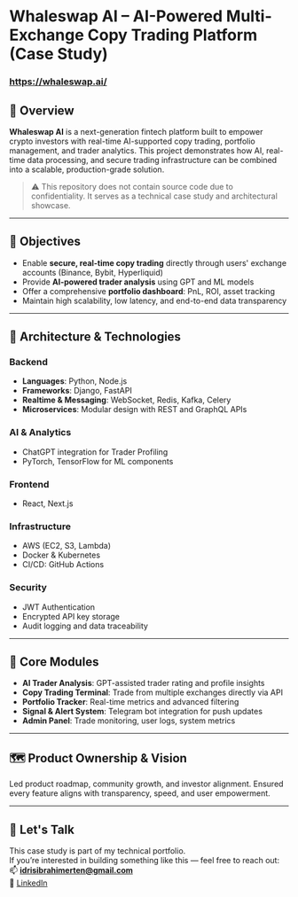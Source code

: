 
# Whaleswap AI – AI-Powered Multi-Exchange Copy Trading Platform (Case Study)

### https://whaleswap.ai/

## 📌 Overview

**Whaleswap AI** is a next-generation fintech platform built to empower crypto investors with real-time AI-supported copy trading, portfolio management, and trader analytics. This project demonstrates how AI, real-time data processing, and secure trading infrastructure can be combined into a scalable, production-grade solution.

> ⚠️ This repository does not contain source code due to confidentiality. It serves as a technical case study and architectural showcase.

---

## 🎯 Objectives

- Enable **secure, real-time copy trading** directly through users' exchange accounts (Binance, Bybit, Hyperliquid)
- Provide **AI-powered trader analysis** using GPT and ML models
- Offer a comprehensive **portfolio dashboard**: PnL, ROI, asset tracking
- Maintain high scalability, low latency, and end-to-end data transparency

---

## 🧠 Architecture & Technologies

### Backend
- **Languages**: Python, Node.js
- **Frameworks**: Django, FastAPI
- **Realtime & Messaging**: WebSocket, Redis, Kafka, Celery
- **Microservices**: Modular design with REST and GraphQL APIs

### AI & Analytics
- ChatGPT integration for Trader Profiling
- PyTorch, TensorFlow for ML components

### Frontend
- React, Next.js

### Infrastructure
- AWS (EC2, S3, Lambda)
- Docker & Kubernetes
- CI/CD: GitHub Actions

### Security
- JWT Authentication
- Encrypted API key storage
- Audit logging and data traceability

---

## 🧩 Core Modules

- **AI Trader Analysis**: GPT-assisted trader rating and profile insights
- **Copy Trading Terminal**: Trade from multiple exchanges directly via API
- **Portfolio Tracker**: Real-time metrics and advanced filtering
- **Signal & Alert System**: Telegram bot integration for push updates
- **Admin Panel**: Trade monitoring, user logs, system metrics

---

## 🗺 Product Ownership & Vision

Led product roadmap, community growth, and investor alignment. Ensured every feature aligns with transparency, speed, and user empowerment.

---

## 🤝 Let's Talk

This case study is part of my technical portfolio.  
If you’re interested in building something like this — feel free to reach out:  
📫 **idrisibrahimerten@gmail.com**  
🔗 [LinkedIn](https://linkedin.com/in/idrisibrahimerten)

